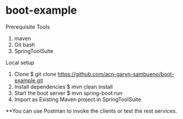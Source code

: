 # boot-example

Prerequisite Tools
1. maven
2. Git bash
3. SpringToolSuite


Local setup 
1. Clone
    $ git clone https://github.com/acn-garyn-sambueno/boot-example.git
2. Install dependencies
    $ mvn clean install
3. Start the boot server
    $ mvn spring-boot:run
4. Import as Existing Maven project in SpringToolSuite

**You can use Postman to invoke the clients or test the rest services.

    

